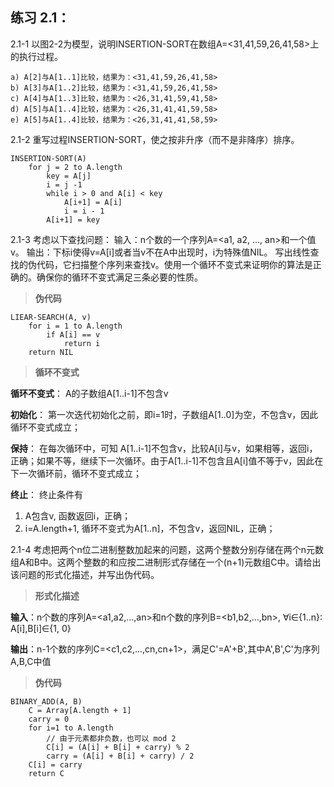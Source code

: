 ## 练习 2.1：
2.1-1 以图2-2为模型，说明INSERTION-SORT在数组A=<31,41,59,26,41,58>上的执行过程。
```
a) A[2]与A[1..1]比较，结果为：<31,41,59,26,41,58>
b) A[3]与A[1..2]比较，结果为：<31,41,59,26,41,58>
c) A[4]与A[1..3]比较，结果为：<26,31,41,59,41,58>
d) A[5]与A[1..4]比较，结果为：<26,31,41,41,59,58>
e) A[5]与A[1..4]比较，结果为：<26,31,41,41,58,59>
```

2.1-2 重写过程INSERTION-SORT，使之按非升序（而不是非降序）排序。
```
INSERTION-SORT(A)
    for j = 2 to A.length
        key = A[j]
        i = j -1
        while i > 0 and A[i] < key
            A[i+1] = A[i]
            i = i - 1
        A[i+1] = key    
```

2.1-3 考虑以下查找问题：
输入：n个数的一个序列A=<a1, a2, ..., an>和一个值v。
输出：下标i使得v=A[i]或者当v不在A中出现时，i为特殊值NIL。
写出线性查找的伪代码，它扫描整个序列来查找v。使用一个循环不变式来证明你的算法是正确的。确保你的循环不变式满足三条必要的性质。
> **伪代码**
```
LIEAR-SEARCH(A, v)
    for i = 1 to A.length
        if A[i] == v
            return i
    return NIL   
```
> **循环不变式**

**循环不变式**：
A的子数组A[1..i-1]不包含v

**初始化**：
第一次迭代初始化之前，即i=1时，子数组A[1..0]为空，不包含v，因此循环不变式成立；

**保持**：
在每次循环中，可知 A[1..i-1]不包含v，比较A[i]与v，如果相等，返回i，正确；如果不等，继续下一次循环。由于A[1..i-1]不包含且A[i]值不等于v，因此在下一次循环前，循环不变式成立；

**终止**：
终止条件有

1. A包含v, 函数返回i，正确；
2. i=A.length+1, 循环不变式为A[1..n]，不包含v，返回NIL，正确；  


2.1-4 考虑把两个n位二进制整数加起来的问题，这两个整数分别存储在两个n元数组A和B中。这两个整数的和应按二进制形式存储在一个(n+1)元数组C中。请给出该问题的形式化描述，并写出伪代码。

> **形式化描述**

**输入**：n个数的序列A=<a1,a2,...,an>和n个数的序列B=<b1,b2,...,bn>, ∀i∈{1..n}: A[i],B[i]∈{1, 0}

**输出**：n-1个数的序列C=<c1,c2,...,cn,cn+1>，满足C'=A'+B',其中A',B',C'为序列A,B,C中值

> **伪代码**
```
BINARY_ADD(A, B)
    C = Array[A.length + 1]
    carry = 0
    for i=1 to A.length
        // 由于元素都非负数，也可以 mod 2 
        C[i] = (A[i] + B[i] + carry) % 2
        carry = (A[i] + B[i] + carry) / 2
    C[i] = carry         
    return C    
```